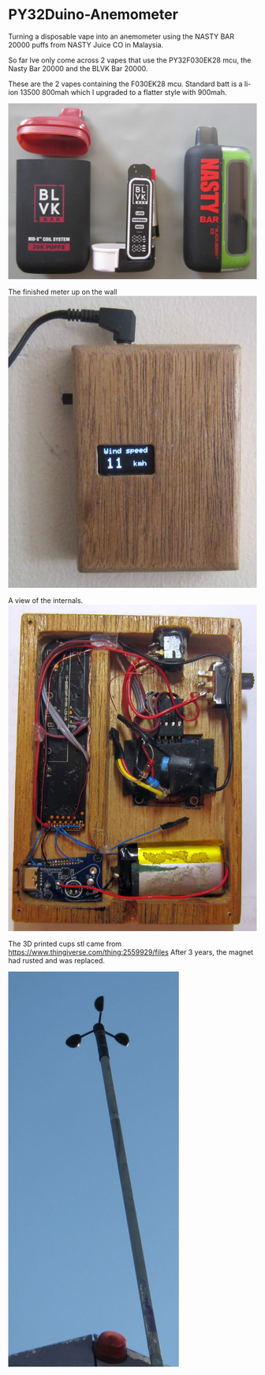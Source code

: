 # PY32Duino-Anemometer

Turning a disposable vape into an anemometer using the NASTY BAR 20000 puffs from NASTY Juice CO in Malaysia.

So far Ive only come across 2 vapes that use the PY32F030EK28 mcu, the Nasty Bar 20000 and the BLVK Bar 20000.

These are the 2 vapes containing the F030EK28 mcu.
Standard batt is a li-ion 13500 800mah which I upgraded to a flatter style with 900mah.

<img src="Images/side by side.JPG">

The finished meter up on the wall
<img src="Images/on the wall.JPG">

A view of the internals.
<img src="Images/inside.JPG">


The 3D printed cups stl came from https://www.thingiverse.com/thing:2559929/files
After 3 years, the magnet had rusted and was replaced.

<img src="Images/cups.jpg">

